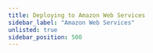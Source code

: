 ```yaml
---
title: Deploying to Amazon Web Services
sidebar_label: "Amazon Web Services"
unlisted: true
sidebar_position: 500
---
```

